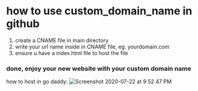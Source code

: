 # how to use custom_domain_name in github

 1. create a CNAME file in main directory
 2. write your url name inside in CNAME file, eg. yourdomain.com
 3. ensure u have a index.html file to host the file

### done, enjoy your new website with your custom domain name

how to host in go daddy:
![Screenshot 2020-07-22 at 9 52 47 PM](https://user-images.githubusercontent.com/68649628/88185011-fe64bf00-cc65-11ea-9a28-1a9185f29acc.png)
